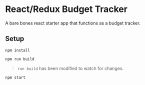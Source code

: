 # React/Redux Budget Tracker

A bare bones react starter app that functions as a budget tracker.

## Setup

```
npm install
```
```
npm run build
```
> `run build` has been modified to watch for changes.
```
npm start
```
